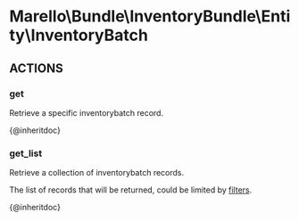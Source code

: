# Marello\Bundle\InventoryBundle\Entity\InventoryBatch

## ACTIONS

### get

Retrieve a specific inventorybatch record.

{@inheritdoc}

### get_list

Retrieve a collection of inventorybatch records.

The list of records that will be returned, could be limited by <a href="https://www.oroinc.com/doc/orocommerce/current/dev-guide/integration#filters">filters</a>.

{@inheritdoc}
